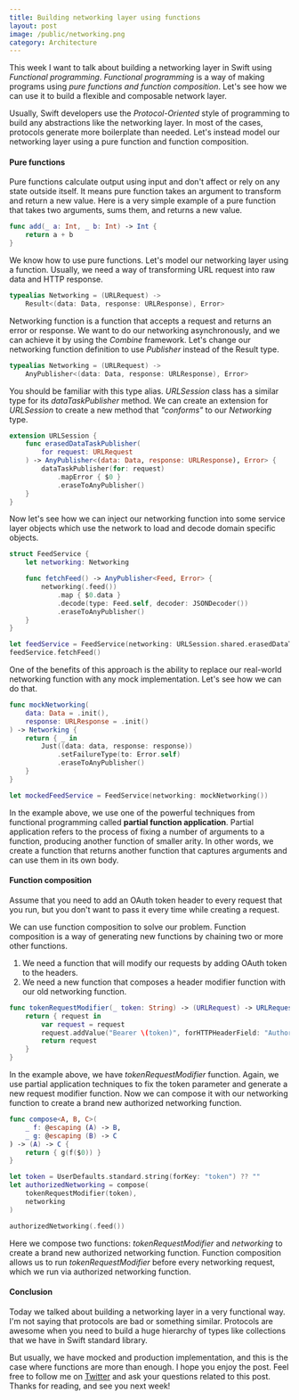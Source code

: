 ```yaml
---
title: Building networking layer using functions
layout: post
image: /public/networking.png
category: Architecture
---
```


This week I want to talk about building a networking layer in Swift using *Functional programming*. *Functional programming* is a way of making programs using *pure functions and function composition*. Let's see how we can use it to build a flexible and composable network layer.

Usually, Swift developers use the *Protocol-Oriented* style of programming to build any abstractions like the networking layer. In most of the cases, protocols generate more boilerplate than needed. Let's instead model our networking layer using a pure function and function composition. 

#### Pure functions
Pure functions calculate output using input and don't affect or rely on any state outside itself. It means pure function takes an argument to transform and return a new value. Here is a very simple example of a pure function that takes two arguments, sums them, and returns a new value.

```swift
func add(_ a: Int, _ b: Int) -> Int {
    return a + b
}
```

We know how to use pure functions. Let's model our networking layer using a function. Usually, we need a way of transforming URL request into raw data and HTTP response.

```swift
typealias Networking = (URLRequest) ->
    Result<(data: Data, response: URLResponse), Error>
```

Networking function is a function that accepts a request and returns an error or response. We want to do our networking asynchronously, and we can achieve it by using the *Combine* framework. Let's change our networking function definition to use *Publisher* instead of the Result type. 

```swift
typealias Networking = (URLRequest) ->
    AnyPublisher<(data: Data, response: URLResponse), Error>
```

You should be familiar with this type alias. *URLSession* class has a similar type for its *dataTaskPublisher* method. We can create an extension for *URLSession* to create a new method that *"conforms"* to our *Networking* type.

```swift
extension URLSession {
    func erasedDataTaskPublisher(
        for request: URLRequest
    ) -> AnyPublisher<(data: Data, response: URLResponse), Error> {
        dataTaskPublisher(for: request)
            .mapError { $0 }
            .eraseToAnyPublisher()
    }
}
```

Now let's see how we can inject our networking function into some service layer objects which use the network to load and decode domain specific objects.

```swift
struct FeedService {
    let networking: Networking

    func fetchFeed() -> AnyPublisher<Feed, Error> {
        networking(.feed())
            .map { $0.data }
            .decode(type: Feed.self, decoder: JSONDecoder())
            .eraseToAnyPublisher()
    }
}

let feedService = FeedService(networking: URLSession.shared.erasedDataTaskPublisher)
feedService.fetchFeed()
```

One of the benefits of this approach is the ability to replace our real-world networking function with any mock implementation. Let's see how we can do that.

```swift
func mockNetworking(
    data: Data = .init(),
    response: URLResponse = .init()
) -> Networking {
    return { _ in
        Just((data: data, response: response))
            .setFailureType(to: Error.self)
            .eraseToAnyPublisher()
    }
}

let mockedFeedService = FeedService(networking: mockNetworking())
```

In the example above, we use one of the powerful techniques from functional programming called **partial function application**. Partial application refers to the process of fixing a number of arguments to a function, producing another function of smaller arity. In other words, we create a function that returns another function that captures arguments and can use them in its own body.

#### Function composition
Assume that you need to add an OAuth token header to every request that you run, but you don't want to pass it every time while creating a request. 

We can use function composition to solve our problem. Function composition is a way of generating new functions by chaining two or more other functions.

1. We need a function that will modify our requests by adding OAuth token to the headers.
2. We need a new function that composes a header modifier function with our old networking function.

```swift
func tokenRequestModifier(_ token: String) -> (URLRequest) -> URLRequest {
    return { request in
        var request = request
        request.addValue("Bearer \(token)", forHTTPHeaderField: "Authorization")
        return request
    }
}
```

In the example above, we have *tokenRequestModifier* function. Again, we use partial application techniques to fix the token parameter and generate a new request modifier function. Now we can compose it with our networking function to create a brand new authorized networking function.

```swift
func compose<A, B, C>(
    _ f: @escaping (A) -> B,
    _ g: @escaping (B) -> C
) -> (A) -> C {
    return { g(f($0)) }
}

let token = UserDefaults.standard.string(forKey: "token") ?? ""
let authorizedNetworking = compose(
    tokenRequestModifier(token),
    networking
)

authorizedNetworking(.feed())
```

Here we compose two functions: *tokenRequestModifier* and *networking* to create a brand new authorized networking function. Function composition allows us to run *tokenRequestModifier* before every networking request, which we run via authorized networking function.

#### Conclusion
Today we talked about building a networking layer in a very functional way. I'm not saying that protocols are bad or something similar. Protocols are awesome when you need to build a huge hierarchy of types like collections that we have in Swift standard library. 

But usually, we have mocked and production implementation, and this is the case where functions are more than enough. I hope you enjoy the post. Feel free to follow me on [Twitter](https://twitter.com/mecid) and ask your questions related to this post. Thanks for reading, and see you next week!